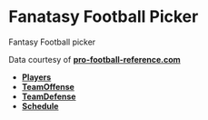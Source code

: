# Fanatasy Football Picker
Fantasy Football picker

Data courtesy of **[pro-football-reference.com](https://www.pro-football-reference.com)**

- **[Players](https://www.pro-football-reference.com/years/2020/fantasy.htm)**
- **[TeamOffense](https://www.pro-football-reference.com/years/2020/#all_team_stats)**
- **[TeamDefense](https://www.pro-football-reference.com/years/2020/opp.htm)**
- **[Schedule](https://www.pro-football-reference.com/years/2020/games.htm)**
